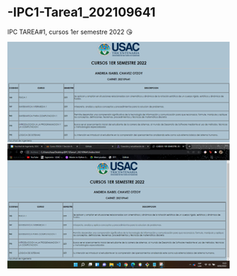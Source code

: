 # -IPC1-Tarea1_202109641
IPC TAREA#1, cursos 1er semestre 2022 😘

![Screenshot1](https://github.com/isachavez21/-IPC1-Tarea1_202109641/blob/main/screenshot1.png)
![Screenshot2](https://github.com/isachavez21/-IPC1-Tarea1_202109641/blob/main/screenshot2.png)
